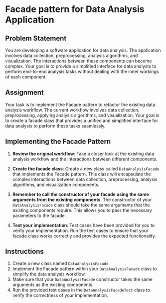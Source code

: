 # Facade pattern for Data Analysis Application

## Problem Statement
You are developing a software application for data analysis. The application involves data collection, preprocessing, analysis algorithms, and visualization. The interactions between these components can become complex. Your goal is to provide a simplified interface for data analysts to perform end-to-end analysis tasks without dealing with the inner workings of each component.

## Assignment
Your task is to implement the Facade pattern to refactor the existing data analysis workflow. The current workflow involves data collection, preprocessing, applying analysis algorithms, and visualization. Your goal is to create a facade class that provides a unified and simplified interface for data analysts to perform these tasks seamlessly.

## Implementing the Facade Pattern

1. **Review the original workflow**: Take a closer look at the existing data analysis workflow and the interactions between different components.

2. **Create the facade class**: Create a new class called `DataAnalysisFacade` that implements the Facade pattern. This class will encapsulate the complex interactions between data collection, preprocessing, analysis algorithms, and visualization components.

3. **Remember to call the constructor of your facade using the same arguments from the existing components**: The constructor of your `DataAnalysisFacade` class should take the same arguments that the existing components require. This allows you to pass the necessary parameters to the facade.

4. **Test your implementation**: Test cases have been provided for you to verify your implementation. Run the test cases to ensure that your facade class works correctly and provides the expected functionality.

## Instructions

1. Create a new class named `DataAnalysisFacade`.
2. Implement the Facade pattern within your `DataAnalysisFacade` class to simplify the data analysis workflow.
3. Make sure that your `DataAnalysisFacade` constructor takes the same arguments as the existing components.
4. Run the provided test cases in the `DataAnalysisFacadeTest` class to verify the correctness of your implementation.